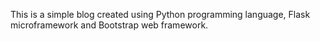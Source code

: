This is a simple blog created using Python programming language, Flask microframework and Bootstrap web framework.
